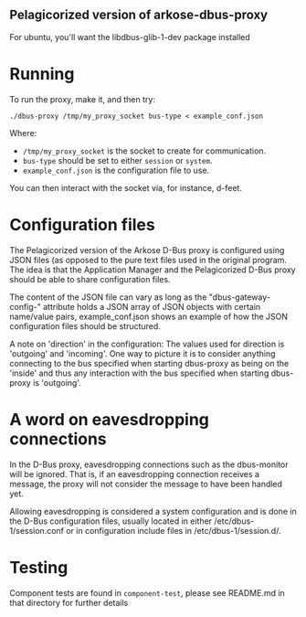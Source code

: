 Pelagicorized version of arkose-dbus-proxy
------------------------------------------
For ubuntu, you'll want the libdbus-glib-1-dev package installed

Running
=======
To run the proxy, make it, and then try:

    ./dbus-proxy /tmp/my_proxy_socket bus-type < example_conf.json

Where:

* `/tmp/my_proxy_socket` is the socket to create for communication.
* `bus-type` should be set to either `session` or `system`.
* `example_conf.json` is the configuration file to use.

You can then interact with the socket via, for instance, d-feet.

Configuration files
===================
The Pelagicorized version of the Arkose D-Bus proxy is configured using JSON
files (as opposed to the pure text files used in the original program. The
idea is that the Application Manager and the Pelagicorized D-Bus proxy should
be able to share configuration files.

The content of the JSON file can vary as long as the "dbus-gateway-config-<bustype>"
attribute holds a JSON array of JSON objects with certain name/value pairs,
example_conf.json shows an example of how the JSON configuration files should be
structured.

A note on 'direction' in the configuration:
The values used for direction is 'outgoing' and 'incoming'. One way to picture it
is to consider anything connecting to the bus specified when starting dbus-proxy
as being on the 'inside' and thus any interaction with the bus specified when
starting dbus-proxy is 'outgoing'.

A word on eavesdropping connections
===================================
In the D-Bus proxy, eavesdropping connections such as the dbus-monitor  will be
ignored. That is, if an eavesdropping connection receives a message, the proxy
will not consider the message to have been handled yet.

Allowing eavesdropping is considered a system configuration and is done in the
D-Bus configuration files, usually located in either /etc/dbus-1/session.conf
or in configuration include files in /etc/dbus-1/session.d/.


Testing
=======

Component tests are found in `component-test`, please see README.md in that directory
for further details